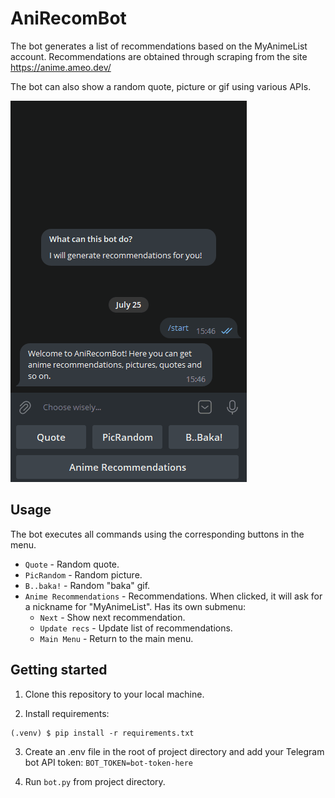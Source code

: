 # AniRecomBot

The bot generates a list of recommendations based on the MyAnimeList account.
Recommendations are obtained through scraping from the site https://anime.ameo.dev/

The bot can also show a random quote, picture or gif using various APIs.

![](demo.gif)

## Usage

The bot executes all commands using the corresponding buttons in the menu.

- `Quote` - Random quote.
- `PicRandom` - Random picture.
- `B..baka!` - Random "baka" gif.
- `Anime Recommendations` - Recommendations. When clicked, it will ask for a nickname for "MyAnimeList". Has its own
  submenu:
    - `Next` - Show next recommendation.
    - `Update recs` - Update list of recommendations.
    - `Main Menu` - Return to the main menu.

## Getting started

1. Clone this repository to your local machine.

2. Install requirements:

```shell
(.venv) $ pip install -r requirements.txt
```

3. Create an .env file in the root of project directory and add your Telegram bot API token:
   `BOT_TOKEN=bot-token-here`

4. Run `bot.py` from project directory.
